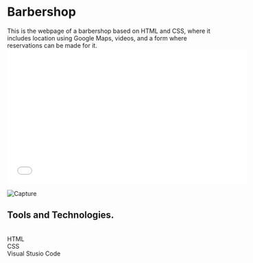 <h1>Barbershop</h1>
This is the webpage of a barbershop based on HTML and CSS, where it includes location using Google Maps, videos, and a form where reservations can be made for it.<br>

<iframe width="560" height="315" src="[https://www.youtube.com/embed/VIDEO_ID](https://youtu.be/AbVUJmrMKJg)" frameborder="0" allowfullscreen></iframe>


![Capture](https://user-images.githubusercontent.com/88990949/234706082-5d7ebe50-ae3a-43c4-997a-8b07ad6244c9.JPG)


<h2>Tools and Technologies.</h2><br>
HTML<br>
CSS<br>
Visual Stusio Code


